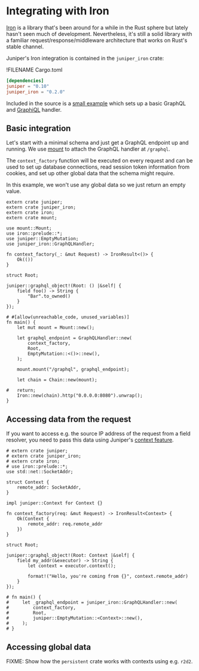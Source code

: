 # Integrating with Iron

[Iron] is a library that's been around for a while in the Rust sphere but lately
hasn't seen much of development. Nevertheless, it's still a solid library with a
familiar request/response/middleware architecture that works on Rust's stable
channel.

Juniper's Iron integration is contained in the `juniper_iron` crate:

!FILENAME Cargo.toml

```toml
[dependencies]
juniper = "0.10"
juniper_iron = "0.2.0"
```

Included in the source is a [small
example](https://github.com/graphql-rust/juniper_iron/blob/master/examples/iron_server.rs)
which sets up a basic GraphQL and [GraphiQL] handler.

## Basic integration

Let's start with a minimal schema and just get a GraphQL endpoint up and
running. We use [mount] to attach the GraphQL handler at `/graphql`.

The `context_factory` function will be executed on every request and can be used
to set up database connections, read session token information from cookies, and
set up other global data that the schema might require.

In this example, we won't use any global data so we just return an empty value.

```rust,ignore
extern crate juniper;
extern crate juniper_iron;
extern crate iron;
extern crate mount;

use mount::Mount;
use iron::prelude::*;
use juniper::EmptyMutation;
use juniper_iron::GraphQLHandler;

fn context_factory(_: &mut Request) -> IronResult<()> {
    Ok(())
}

struct Root;

juniper::graphql_object!(Root: () |&self| {
    field foo() -> String {
        "Bar".to_owned()
    }
});

# #[allow(unreachable_code, unused_variables)]
fn main() {
    let mut mount = Mount::new();

    let graphql_endpoint = GraphQLHandler::new(
        context_factory,
        Root,
        EmptyMutation::<()>::new(),
    );

    mount.mount("/graphql", graphql_endpoint);

    let chain = Chain::new(mount);

#   return;
    Iron::new(chain).http("0.0.0.0:8080").unwrap();
}
```

## Accessing data from the request

If you want to access e.g. the source IP address of the request from a field
resolver, you need to pass this data using Juniper's [context feature](../types/objects/using_contexts.md).

```rust,ignore
# extern crate juniper;
# extern crate juniper_iron;
# extern crate iron;
# use iron::prelude::*;
use std::net::SocketAddr;

struct Context {
    remote_addr: SocketAddr,
}

impl juniper::Context for Context {}

fn context_factory(req: &mut Request) -> IronResult<Context> {
    Ok(Context {
        remote_addr: req.remote_addr
    })
}

struct Root;

juniper::graphql_object!(Root: Context |&self| {
    field my_addr(&executor) -> String {
        let context = executor.context();

        format!("Hello, you're coming from {}", context.remote_addr)
    }
});

# fn main() {
#     let _graphql_endpoint = juniper_iron::GraphQLHandler::new(
#         context_factory,
#         Root,
#         juniper::EmptyMutation::<Context>::new(),
#     );
# }
```

## Accessing global data

FIXME: Show how the `persistent` crate works with contexts using e.g. `r2d2`.

[iron]: http://ironframework.io
[graphiql]: https://github.com/graphql/graphiql
[mount]: https://github.com/iron/mount
